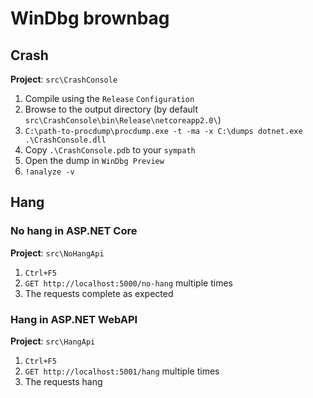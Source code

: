 # WinDbg brownbag

## Crash

**Project**: `src\CrashConsole`

1. Compile using the `Release` `Configuration`
1. Browse to the output directory (by default `src\CrashConsole\bin\Release\netcoreapp2.0\`)
1. `C:\path-to-procdump\procdump.exe -t -ma -x C:\dumps dotnet.exe .\CrashConsole.dll`
1. Copy `.\CrashConsole.pdb` to your `sympath`
1. Open the dump in `WinDbg Preview`
1. `!analyze -v`

## Hang

### No hang in ASP.NET Core

**Project**: `src\NoHangApi`

1. `Ctrl+F5`
2. `GET http://localhost:5000/no-hang` multiple times
3. The requests complete as expected

### Hang in ASP.NET WebAPI

**Project**: `src\HangApi`

1. `Ctrl+F5`
2. `GET http://localhost:5001/hang` multiple times
3. The requests hang
